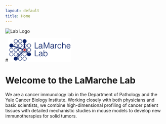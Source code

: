 ```yaml
---
layout: default
title: Home
---
```

<img src="{{ '/assets/Lablogo.png' | relative_url }}" alt="Lab Logo" style="height:40px;">

#<img src="/assets/Screenshot 2025-07-27 at 11.48.23.png" alt="Lab Logo" style="width:200px;"/>

# Welcome to the LaMarche Lab

We are a cancer immunology lab in the Department of Pathology and the Yale Cancer Biology Institute. Working closely with both physicians and basic scientists, we combine high-dimensional profiling of cancer patient tissues with detailed mechanistic studies in mouse models to develop new immunotherapies for solid tumors.

